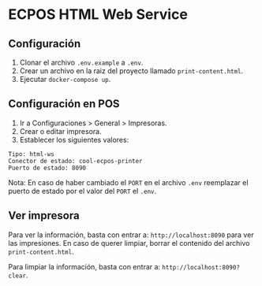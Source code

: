 # ECPOS HTML Web Service

## Configuración

1. Clonar el archivo `.env.example` a `.env`.
2. Crear un archivo en la raiz del proyecto llamado `print-content.html`.
3. Ejecutar `docker-compose up`.

## Configuración en POS

1. Ir a Configuraciones > General > Impresoras.
2. Crear o editar impresora.
3. Establecer los siguientes valores:

```
Tipo: html-ws
Conector de estado: cool-ecpos-printer
Puerto de estado: 8090
```

Nota: En caso de haber cambiado el `PORT` en el archivo `.env` reemplazar el puerto de estado por el valor del `PORT` el `.env`.

## Ver impresora

Para ver la información, basta con entrar a: `http://localhost:8090` para ver las impresiones.
En caso de querer limpiar, borrar el contenido del archivo `print-content.html`.

Para limpiar la información, basta con entrar a: `http://localhost:8090?clear`.
